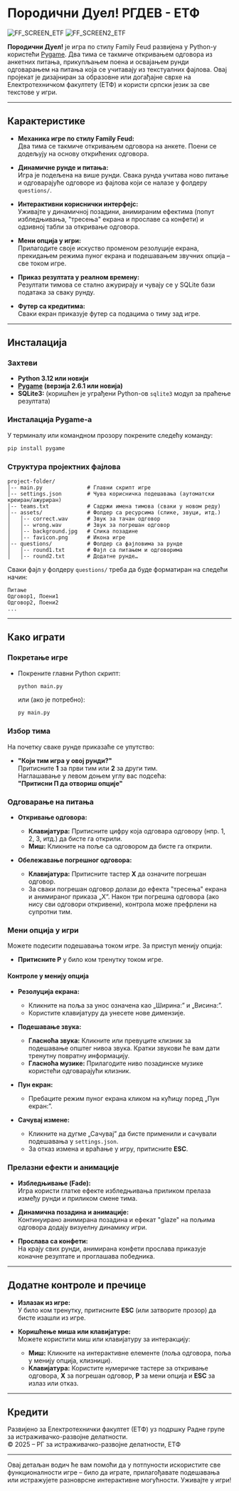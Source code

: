 # Породични Дуел! РГДЕВ - ЕТФ

![FF_SCREEN_ETF](https://i.imgur.com/VnjK0Ve.png)
![FF_SCREEN2_ETF](https://i.imgur.com/UbtEK7J.png)

**Породични Дуел!** је игра по стилу Family Feud развијена у Python-у користећи [Pygame](https://www.pygame.org/). Два тима се такмиче откривањем одговора из анкетних питања, прикупљањем поена и освајањем рунди одговарањем на питања која се учитавају из текстуалних фајлова. Овај пројекат је дизајниран за образовне или догађајне сврхе на Електротехничком факултету (ЕТФ) и користи српски језик за све текстове у игри.

---

## Карактеристике

- **Механика игре по стилу Family Feud:**  
  Два тима се такмиче откривањем одговора на анкете. Поени се додељују на основу открићених одговора.

- **Динамичне рунде и питања:**  
  Игра је подељена на више рунди. Свака рунда учитава ново питање и одговарајуће одговоре из фајлова који се налазе у фолдеру `questions/`.

- **Интерактивни кориснички интерфејс:**  
  Уживајте у динамичној позадини, анимираним ефектима (попут избледњивања, "тресења" екрана и прославе са конфети) и одзивној табли за откривање одговора.

- **Мени опција у игри:**  
  Прилагодите своје искуство променом резолуције екрана, прекидањем режима пуног екрана и подешавањем звучних опција – све током игре.

- **Приказ резултата у реалном времену:**  
  Резултати тимова се стално ажурирају и чувају се у SQLite бази података за сваку рунду.

- **Футер са кредитима:**  
  Сваки екран приказује футер са подацима о тиму зад игре.

---

## Инсталација

### Захтеви

- **Python 3.12 или новији**
- **[Pygame](https://www.pygame.org/) (верзија 2.6.1 или новија)**
- **SQLite3:** (коришћен је уграђени Python-ов `sqlite3` модул за праћење резултата)

### Инсталација Pygame-а

У терминалу или командном прозору покрените следећу команду:

```bash
pip install pygame
```

### Структура пројектних фајлова

```plaintext
project-folder/
│-- main.py              # Главни скрипт игре
│-- settings.json        # Чува корисничка подешавања (аутоматски креиран/ажуриран)
│-- teams.txt            # Садржи имена тимова (сваки у новом реду)
│-- assets/              # Фолдер са ресурсима (слике, звуци, итд.)
│   │-- correct.wav      # Звук за тачан одговор
│   │-- wrong.wav        # Звук за погрешан одговор
│   │-- background.jpg   # Слика позадине
│   │-- favicon.png      # Икона игре
│-- questions/           # Фолдер са фајловима за рунде
│   │-- round1.txt       # Фајл са питањем и одговорима
│   │-- round2.txt       # Додатне рунде…
```

Сваки фајл у фолдеру `questions/` треба да буде форматиран на следећи начин:

```plaintext
Питање
Одговор1, Поени1
Одговор2, Поени2
...
```

---

## Како играти

### Покретање игре

- Покрените главни Python скрипт:
  ```bash
  python main.py
  ```
  или (ако је потребно):
  ```bash
  py main.py
  ```

### Избор тима

На почетку сваке рунде приказаће се упутство:
- **"Који тим игра у овој рунди?"**  
  Притисните **1** за први тим или **2** за други тим.  
  Наглашавање у левом доњем углу вас подсећа:  
  **"Притисни П да отвориш опције"**

### Одговарање на питања

- **Откривање одговора:**
  - **Клавијатура:** Притисните цифру која одговара одговору (нпр. 1, 2, 3, итд.) да бисте га открили.
  - **Миш:** Кликните на поље са одговором да бисте га открили.

- **Обележавање погрешног одговора:**
  - **Клавијатура:** Притисните тастер **X** да означите погрешан одговор.
  - За сваки погрешан одговор долази до ефекта "тресења" екрана и анимираног приказа „X“. Након три погрешна одговора (ако нису сви одговори откривени), контрола може префрлени на супротни тим.

### Мени опција у игри

Можете подесити подешавања током игре. За приступ менију опција:

- **Притисните P** у било ком тренутку током игре.

#### Контроле у менију опција

- **Резолуција екрана:**
  - Кликните на поља за унос означена као „Ширина:” и „Висина:”.
  - Користите клавијатуру да унесете нове димензије.
  
- **Подешавање звука:**
  - **Гласноћа звука:** Кликните или превуците клизник за подешавање општег нивоа звука. Кратки звукови ће вам дати тренутну повратну информацију.
  - **Гласноћа музике:** Прилагодите ниво позадинске музике користећи одговарајући клизник.
  
- **Пун екран:**
  - Пребаците режим пуног екрана кликом на кућицу поред „Пун екран:”.
  
- **Сачувај измене:**
  - Кликните на дугме „Сачувај” да бисте применили и сачували подешавања у `settings.json`.
  - За отказ измена и враћање у игру, притисните **ESC**.

### Прелазни ефекти и анимације

- **Избледњивање (Fade):**  
  Игра користи глатке ефекте избледњивања приликом прелаза између рунди и приликом смене тима.
  
- **Динамична позадина и анимације:**  
  Континуирано анимирана позадина и ефекат "glaze" на пољима одговора додају визуелну динамику игри.

- **Прослава са конфети:**  
  На крају свих рунди, анимирана конфети прослава приказује коначне резултате и проглашава победника.

---

## Додатне контроле и пречице

- **Излазак из игре:**  
  У било ком тренутку, притисните **ESC** (или затворите прозор) да бисте изашли из игре.

- **Коришћење миша или клавијатуре:**  
  Можете користити миш или клавијатуру за интеракцију:
  - **Миш:** Кликните на интерактивне елементе (поља одговора, поља у менију опција, клизници).
  - **Клавијатура:** Користите нумеричке тастере за откривање одговора, **X** за погрешан одговор, **P** за мени опција и **ESC** за излаз или отказ.

---

## Кредити

Развијено за Електротехнички факултет (ЕТФ) уз подршку Радне групе за истраживачко-развојне делатности.  
© 2025 – РГ за истраживачко-развојне делатности, ЕТФ

---

Овај детаљан водич ће вам помоћи да у потпуности искористите све функционалности игре – било да играте, прилагођавате подешавања или истражујете разноврсне интерактивне могућности. Уживајте у игри!
